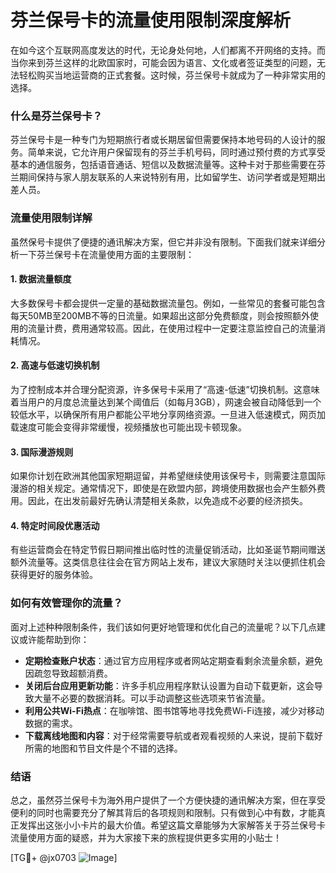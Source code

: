 # 芬兰保号卡的流量使用限制深度解析

在如今这个互联网高度发达的时代，无论身处何地，人们都离不开网络的支持。而当你来到芬兰这样的北欧国家时，可能会因为语言、文化或者签证类型的问题，无法轻松购买当地运营商的正式套餐。这时候，芬兰保号卡就成为了一种非常实用的选择。

### 什么是芬兰保号卡？

芬兰保号卡是一种专门为短期旅行者或长期居留但需要保持本地号码的人设计的服务。简单来说，它允许用户保留现有的芬兰手机号码，同时通过预付费的方式享受基本的通信服务，包括语音通话、短信以及数据流量等。这种卡对于那些需要在芬兰期间保持与家人朋友联系的人来说特别有用，比如留学生、访问学者或是短期出差人员。

### 流量使用限制详解

虽然保号卡提供了便捷的通讯解决方案，但它并非没有限制。下面我们就来详细分析一下芬兰保号卡在流量使用方面的主要限制：

#### 1. 数据流量额度
大多数保号卡都会提供一定量的基础数据流量包。例如，一些常见的套餐可能包含每天50MB至200MB不等的日流量。如果超出这部分免费额度，则会按照额外使用的流量计费，费用通常较高。因此，在使用过程中一定要注意监控自己的流量消耗情况。

#### 2. 高速与低速切换机制
为了控制成本并合理分配资源，许多保号卡采用了“高速-低速”切换机制。这意味着当用户的月度总流量达到某个阈值后（如每月3GB），网速会被自动降低到一个较低水平，以确保所有用户都能公平地分享网络资源。一旦进入低速模式，网页加载速度可能会变得非常缓慢，视频播放也可能出现卡顿现象。

#### 3. 国际漫游规则
如果你计划在欧洲其他国家短期逗留，并希望继续使用该保号卡，则需要注意国际漫游的相关规定。通常情况下，即使是在欧盟内部，跨境使用数据也会产生额外费用。因此，在出发前最好先确认清楚相关条款，以免造成不必要的经济损失。

#### 4. 特定时间段优惠活动
有些运营商会在特定节假日期间推出临时性的流量促销活动，比如圣诞节期间赠送额外流量等。这类信息往往会在官方网站上发布，建议大家随时关注以便抓住机会获得更好的服务体验。

### 如何有效管理你的流量？

面对上述种种限制条件，我们该如何更好地管理和优化自己的流量呢？以下几点建议或许能帮助到你：

- **定期检查账户状态**：通过官方应用程序或者网站定期查看剩余流量余额，避免因疏忽导致超额消费。
- **关闭后台应用更新功能**：许多手机应用程序默认设置为自动下载更新，这会导致大量不必要的数据消耗。可以手动调整这些选项来节省流量。
- **利用公共Wi-Fi热点**：在咖啡馆、图书馆等地寻找免费Wi-Fi连接，减少对移动数据的需求。
- **下载离线地图和内容**：对于经常需要导航或者观看视频的人来说，提前下载好所需的地图和节目文件是个不错的选择。

### 结语

总之，虽然芬兰保号卡为海外用户提供了一个方便快捷的通讯解决方案，但在享受便利的同时也需要充分了解其背后的各项规则和限制。只有做到心中有数，才能真正发挥出这张小小卡片的最大价值。希望这篇文章能够为大家解答关于芬兰保号卡流量使用方面的疑惑，并为大家接下来的旅程提供更多实用的小贴士！

[TG💪+ @jx0703 ![Image](https://github.com/user-attachments/assets/dbca1d08-cadb-493c-b0ec-ad6f7a83f270)]